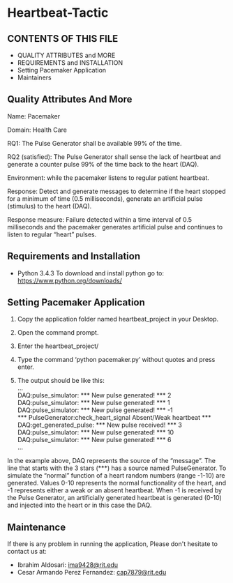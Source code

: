 # Heartbeat-Tactic

CONTENTS OF THIS FILE
----------------------

 * QUALITY ATTRIBUTES and MORE
 * REQUIREMENTS and INSTALLATION
 * Setting Pacemaker Application 
 * Maintainers


Quality Attributes And More
---------------------------

Name: Pacemaker

Domain: Health Care 

RQ1: The Pulse Generator shall be available 99% of the time.

RQ2 (satisfied): The Pulse Generator shall sense the lack of heartbeat and generate a counter pulse 99% of the time back to the heart (DAQ).

Environment: while the pacemaker listens to regular patient heartbeat.

Response: Detect and generate messages to determine if the heart stopped for a minimum of time (0.5 milliseconds), generate an artificial pulse (stimulus) to the heart (DAQ).  

Response measure: Failure detected within a time interval of 0.5 milliseconds and the pacemaker generates artificial pulse and continues to listen to regular “heart” pulses.


Requirements and Installation
-----------------------------

- Python 3.4.3 
To download and install python go to:
https://www.python.org/downloads/

Setting Pacemaker Application
-----------------------------

1. Copy the application folder named heartbeat_project in your Desktop.

2. Open the command prompt.

3. Enter the heartbeat_project/

4. Type the command ‘python pacemaker.py’ without quotes and press enter. 

5. The output should be like this: <br />
	…<br />
	DAQ:pulse_simulator: *** New pulse generated! *** 2 <br />
	DAQ:pulse_simulator: *** New pulse generated! *** 1 <br />
	DAQ:pulse_simulator: *** New pulse generated! *** -1 <br />
	*** PulseGenerator:check_heart_signal Absent/Weak heartbeat *** <br />
	DAQ:get_generated_pulse: *** New pulse received! *** 3 <br />
	DAQ:pulse_simulator: *** New pulse generated! *** 10 <br />
	DAQ:pulse_simulator: *** New pulse generated! *** 6 <br />
	… <br />
	
In the example above, DAQ represents the source of the “message”. The line that starts with the 3 stars (***) has a source named PulseGenerator. To simulate the “normal” function of a heart random numbers (range -1-10) are generated. Values 0-10 represents the normal functionality of the heart, and -1 represents either a weak or an absent heartbeat. When -1 is received by the Pulse Generator, an artificially generated heartbeat is generated (0-10) and injected into the heart or in this case the DAQ.

Maintenance
----------

If there is any problem in running the application, 
Please don't hesitate to contact us at: 
- Ibrahim Aldosari: ima9428@rit.edu
- Cesar Armando Perez Fernandez: cap7879@rit.edu

